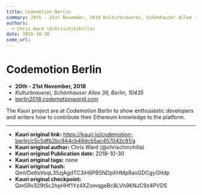 ```yaml
---
title: Codemotion Berlin
summary: 20th - 21st November, 2018 Kulturbrauerei, Schönhauser Allee 36, Berlin, 10435 berlin2018.codemotionworld.com The Kauri project are at Codemotion Berlin to show enthusiastic developers and writers how to contribute their Ethereum knowledge to the platform.
authors:
  - Chris Ward (@chrischinchilla)
date: 2018-10-30
some_url: 
---
```


# Codemotion Berlin


- **20th - 21st November, 2018**
- *Kulturbrauerei, Schönhauser Allee 36, Berlin, 10435*
- [berlin2018.codemotionworld.com](http://berlin2018.codemotionworld.coml)

The Kauri project are at Codemotion Berlin to show enthusiastic developers and writers how to contribute their Ethereum knowledge to the platform.



---

- **Kauri original link:** https://kauri.io/codemotion-berlin/c5c5dfb2bc944cb49dcb5ac457042c91/a
- **Kauri original author:** Chris Ward (@chrischinchilla)
- **Kauri original Publication date:** 2018-10-30
- **Kauri original tags:** none
- **Kauri original hash:** QmVDe6sVoqL35zjAgdTC3iH6PB5NDpXHMp8aoGDCgyGHdp
- **Kauri original checkpoint:** QmSRv329t5c2hpHHf1Yz4XZomqgeBc8LVh9KNJC9z4PVDS



